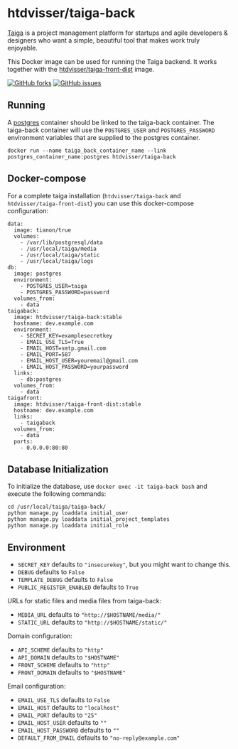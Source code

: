 # htdvisser/taiga-back

[Taiga](https://taiga.io/) is a project management platform for startups and agile developers & designers who want a simple, beautiful tool that makes work truly enjoyable.

This Docker image can be used for running the Taiga backend. It works together with the [htdvisser/taiga-front-dist](https://registry.hub.docker.com/u/htdvisser/taiga-front-dist/) image.

[![GitHub forks](https://img.shields.io/github/forks/htdvisser/taiga-docker.svg?style=flat-square)](https://github.com/htdvisser/taiga-docker)
[![GitHub issues](https://img.shields.io/github/issues/htdvisser/taiga-docker.svg?style=flat-square)](https://github.com/htdvisser/taiga-docker/issues)

## Running

A [postgres](https://registry.hub.docker.com/_/postgres/) container should be linked to the taiga-back container. The taiga-back container will use the ``POSTGRES_USER`` and ``POSTGRES_PASSWORD`` environment variables that are supplied to the postgres container.

```
docker run --name taiga_back_container_name --link postgres_container_name:postgres htdvisser/taiga-back
```

## Docker-compose

For a complete taiga installation (``htdvisser/taiga-back`` and ``htdvisser/taiga-front-dist``) you can use this docker-compose configuration:

```
data:
  image: tianon/true
  volumes:
    - /var/lib/postgresql/data
    - /usr/local/taiga/media
    - /usr/local/taiga/static
    - /usr/local/taiga/logs
db:
  image: postgres
  environment:
    - POSTGRES_USER=taiga
    - POSTGRES_PASSWORD=password
  volumes_from:
    - data
taigaback:
  image: htdvisser/taiga-back:stable
  hostname: dev.example.com
  environment:
    - SECRET_KEY=examplesecretkey
    - EMAIL_USE_TLS=True
    - EMAIL_HOST=smtp.gmail.com
    - EMAIL_PORT=587
    - EMAIL_HOST_USER=youremail@gmail.com
    - EMAIL_HOST_PASSWORD=yourpassword
  links:
    - db:postgres
  volumes_from:
    - data
taigafront:
  image: htdvisser/taiga-front-dist:stable
  hostname: dev.example.com
  links:
    - taigaback
  volumes_from:
    - data
  ports:
    - 0.0.0.0:80:80
```

## Database Initialization

To initialize the database, use ``docker exec -it taiga-back bash`` and execute the following commands:

```
cd /usr/local/taiga/taiga-back/
python manage.py loaddata initial_user
python manage.py loaddata initial_project_templates
python manage.py loaddata initial_role
```

## Environment

* ``SECRET_KEY`` defaults to ``"insecurekey"``, but you might want to change this.
* ``DEBUG`` defaults to ``False``
* ``TEMPLATE_DEBUG`` defaults to ``False``
* ``PUBLIC_REGISTER_ENABLED`` defaults to ``True``

URLs for static files and media files from taiga-back:

* ``MEDIA_URL`` defaults to ``"http://$HOSTNAME/media/"``
* ``STATIC_URL`` defaults to ``"http://$HOSTNAME/static/"``

Domain configuration:

* ``API_SCHEME`` defaults to ``"http"``
* ``API_DOMAIN`` defaults to ``"$HOSTNAME"``
* ``FRONT_SCHEME`` defaults to ``"http"``
* ``FRONT_DOMAIN`` defaults to ``"$HOSTNAME"``

Email configuration:

* ``EMAIL_USE_TLS`` defaults to ``False``
* ``EMAIL_HOST`` defaults to ``"localhost"``
* ``EMAIL_PORT`` defaults to ``"25"``
* ``EMAIL_HOST_USER`` defaults to ``""``
* ``EMAIL_HOST_PASSWORD`` defaults to ``""``
* ``DEFAULT_FROM_EMAIL`` defaults to ``"no-reply@example.com"``
